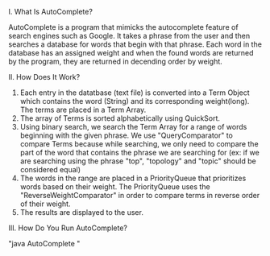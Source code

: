 I. What Is AutoComplete?

AutoComplete is a program that mimicks the autocomplete feature of search engines such as Google. It takes a phrase from the user and then searches a database for words that begin with that phrase. Each word in the database has an assigned weight and when the found words are returned by the program, they are returned in decending order by weight.
  
II. How Does It Work?

  1) Each entry in the datatbase (text file) is converted into a Term Object which contains the word (String) and its corresponding weight(long). The terms are placed in a Term Array.
  2) The array of Terms is sorted alphabetically using QuickSort.
  3) Using binary search, we search the Term Array for a range of words beginning with the given phrase. We use "QueryComparator" to compare Terms because while searching, we only need to compare the part of the word that contains the phrase we are searching for (ex: if we are searching using the phrase "top", "topology" and "topic" should be considered equal)   
  4) The words in the range are placed in a PriorityQueue that prioritizes words based on their weight. The PriorityQueue uses the "ReverseWeightComparator" in order to compare terms in reverse order of their weight.
  5) The results are displayed to the user.
  
III. How Do You Run AutoComplete?

  "java AutoComplete <filename> <number of results to display>"
